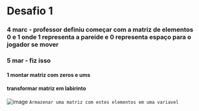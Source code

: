 # Desafio 1
### 4 marc - professor definiu começar com a matriz de elementos 0 e 1 onde 1 representa a pareide e 0 representa espaço para o jogador se mover
### 5 mar  - fiz isso
#### 1 montar matriz com zeros e ums 
#### transformar matriz em labirinto
![image](https://github.com/ThiagoMassenoMaciel/From-The-Ashes.github.io/assets/107934374/97b78101-0721-4a35-b2ce-9cf5c97acd0d)
`Armazenar uma matriz com estes elementos em uma variavel`

